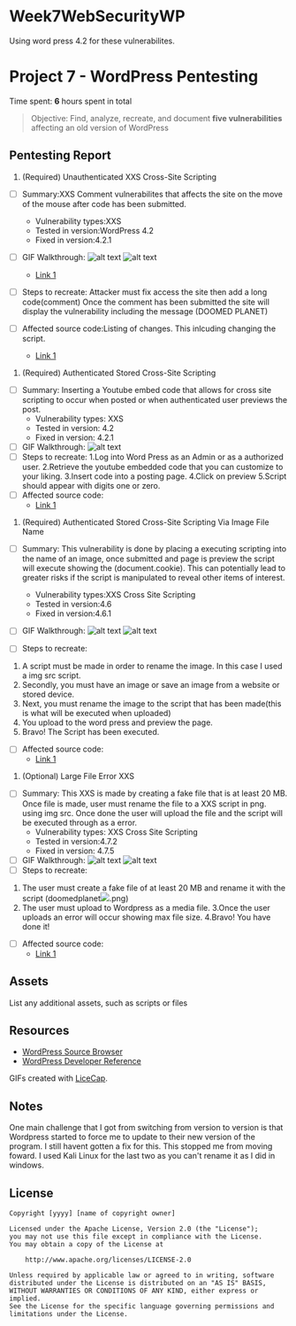 # Week7WebSecurityWP
Using word press 4.2 for these vulnerabilites.
# Project 7 - WordPress Pentesting

Time spent: **6** hours spent in total

> Objective: Find, analyze, recreate, and document **five vulnerabilities** affecting an old version of WordPress

## Pentesting Report

1. (Required) Unauthenticated XXS Cross-Site Scripting
  - [ ] Summary:XXS Comment vulnerabilites that affects the site on the move of the mouse after code has been submitted. 
    - Vulnerability types:XXS
    - Tested in version:WordPress 4.2
    - Fixed in version:4.2.1
  - [ ] GIF Walkthrough: ![alt text](https://github.com/EchoX18/Week7WebSecurityWP/blob/master/XSS2.gif)
  ![alt text](https://github.com/EchoX18/Week7WebSecurityWP/blob/master/XSS3.gif)
     - [Link 1](https://wpvulndb.com/vulnerabilities/7945)
 
                         
  - [ ] Steps to recreate: Attacker must fix access the site then add a long code(comment) 
        Once the comment has been submitted the site will display the vulnerability including the message (DOOMED PLANET)
  - [ ] Affected source code:Listing of changes. This inlcuding changing the script.
    - [Link 1](https://core.trac.wordpress.org/browser/tags/version/src/source_file.php)
1. (Required) Authenticated Stored Cross-Site Scripting
  - [ ] Summary: Inserting a Youtube embed code that allows for cross site scripting to occur when posted or when authenticated user previews the post.
    - Vulnerability types: XXS
    - Tested in version: 4.2
    - Fixed in version: 4.2.1
  - [ ] GIF Walkthrough:  ![alt text](https://github.com/EchoX18/Week7WebSecurityWP/blob/master/XXS%20Number%202.gif)
  - [ ] Steps to recreate: 
  1.Log into Word Press as an Admin or as a authorized user.
  2.Retrieve the youtube embedded code that you can customize to your liking.
  3.Insert code into a posting page.
  4.Click on preview 
  5.Script should appear with digits one or zero.
  - [ ] Affected source code: 
    - [Link 1](https://wpvulndb.com/vulnerabilities/8768)
1. (Required) Authenticated Stored Cross-Site Scripting Via Image File Name 
  - [ ] Summary: This vulnerability is done by placing a executing scripting into the name of an image, once submitted and page is preview the script will execute showing the (document.cookie). This can potentially lead to greater risks if the script is manipulated to reveal other items of interest.
    - Vulnerability types:XXS Cross Site Scripting
    - Tested in version:4.6 
    - Fixed in version:4.6.1
  - [ ] GIF Walkthrough:
  ![alt text](https://github.com/EchoX18/Week7WebSecurityWP/blob/master/XXS%20Image%202.gif)
  ![alt text](https://github.com/EchoX18/Week7WebSecurityWP/blob/master/XXS%20Image%202-2.gif)
  
  - [ ] Steps to recreate:
  1. A script must be made in order to rename the image. In this case I used a img src script.
  2. Secondly, you must have an image or save an image from a website or stored device.
  3. Next, you must rename the image to the script that has been made(this is what will be executed when uploaded)
  4. You upload to the word press and preview the page.
  5. Bravo! The Script has been executed.
  - [ ] Affected source code:
    - [Link 1](https://wpvulndb.com/vulnerabilities/8615)
1. (Optional) Large File Error XXS
  - [ ] Summary: This XXS is made by creating a fake file that is at least 20 MB. Once file is made, user must rename the file to a XXS script in png. using img src. Once done the user will upload the file and the script will be executed through as a error. 
    - Vulnerability types: XXS Cross Site Scripting
    - Tested in version:4.7.2
    - Fixed in version: 4.7.5
  - [ ] GIF Walkthrough: 
  ![alt text](https://github.com/EchoX18/Week7WebSecurityWP/blob/master/XXS%20MAX.gif)
  ![alt text](https://github.com/EchoX18/Week7WebSecurityWP/blob/master/XXS%20MAX%202.gif)
  - [ ] Steps to recreate:
  1. The user must create a fake file of at least 20 MB and rename it with the script (doomedplanet<img src=x onerror=alert(1)>.png)
  2. The user must upload to Wordpress as a media file.
  3.Once the user uploads an error will occur showing max file size.
  4.Bravo! You have done it!
  - [ ] Affected source code:
    - [Link 1](https://cve.mitre.org/cgi-bin/cvename.cgi?name=CVE-2017-9061) 


## Assets

List any additional assets, such as scripts or files

## Resources

- [WordPress Source Browser](https://core.trac.wordpress.org/browser/)
- [WordPress Developer Reference](https://developer.wordpress.org/reference/)

GIFs created with [LiceCap](http://www.cockos.com/licecap/).

## Notes

One main challenge that I got from switching from version to version is that Wordpress started to force me to update to their new version of the program. I still havent gotten a fix for this. This stopped me from moving foward. I used Kali Linux for the last two as you can't rename it as I did in windows.

## License

    Copyright [yyyy] [name of copyright owner]

    Licensed under the Apache License, Version 2.0 (the "License");
    you may not use this file except in compliance with the License.
    You may obtain a copy of the License at

        http://www.apache.org/licenses/LICENSE-2.0

    Unless required by applicable law or agreed to in writing, software
    distributed under the License is distributed on an "AS IS" BASIS,
    WITHOUT WARRANTIES OR CONDITIONS OF ANY KIND, either express or implied.
    See the License for the specific language governing permissions and
    limitations under the License.
